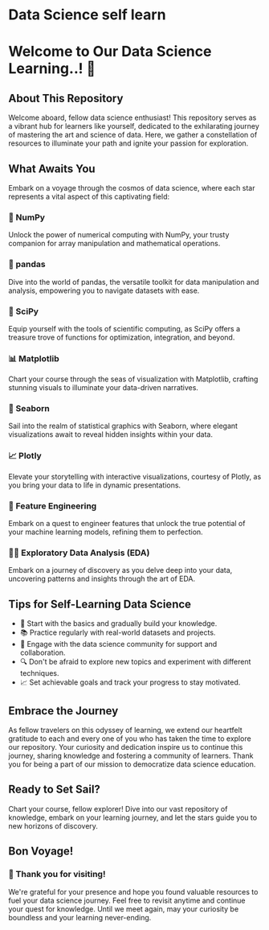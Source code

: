 # Data Science self learn


# Welcome to Our Data Science Learning..! 🚀

## About This Repository

Welcome aboard, fellow data science enthusiast! This repository serves as a vibrant hub for learners like yourself, dedicated to the exhilarating journey of mastering the art and science of data. Here, we gather a constellation of resources to illuminate your path and ignite your passion for exploration.

## What Awaits You

Embark on a voyage through the cosmos of data science, where each star represents a vital aspect of this captivating field:

### 🧮 NumPy
Unlock the power of numerical computing with NumPy, your trusty companion for array manipulation and mathematical operations.

### 🐼 pandas
Dive into the world of pandas, the versatile toolkit for data manipulation and analysis, empowering you to navigate datasets with ease.

### 🧪 SciPy
Equip yourself with the tools of scientific computing, as SciPy offers a treasure trove of functions for optimization, integration, and beyond.

### 📊 Matplotlib
Chart your course through the seas of visualization with Matplotlib, crafting stunning visuals to illuminate your data-driven narratives.

### 🌊 Seaborn
Sail into the realm of statistical graphics with Seaborn, where elegant visualizations await to reveal hidden insights within your data.

### 📈 Plotly
Elevate your storytelling with interactive visualizations, courtesy of Plotly, as you bring your data to life in dynamic presentations.

### 🔬 Feature Engineering
Embark on a quest to engineer features that unlock the true potential of your machine learning models, refining them to perfection.

### 🕵️‍♀️ Exploratory Data Analysis (EDA)
Embark on a journey of discovery as you delve deep into your data, uncovering patterns and insights through the art of EDA.

## Tips for Self-Learning Data Science

- 🚀 Start with the basics and gradually build your knowledge.
- 📚 Practice regularly with real-world datasets and projects.
- 🤝 Engage with the data science community for support and collaboration.
- 🔍 Don't be afraid to explore new topics and experiment with different techniques.
- 📈 Set achievable goals and track your progress to stay motivated.

## Embrace the Journey

As fellow travelers on this odyssey of learning, we extend our heartfelt gratitude to each and every one of you who has taken the time to explore our repository. Your curiosity and dedication inspire us to continue this journey, sharing knowledge and fostering a community of learners. Thank you for being a part of our mission to democratize data science education.

## Ready to Set Sail?

Chart your course, fellow explorer! Dive into our vast repository of knowledge, embark on your learning journey, and let the stars guide you to new horizons of discovery.

## Bon Voyage!

### 🙏 Thank you for visiting!

We're grateful for your presence and hope you found valuable resources to fuel your data science journey. Feel free to revisit anytime and continue your quest for knowledge. Until we meet again, may your curiosity be boundless and your learning never-ending.

